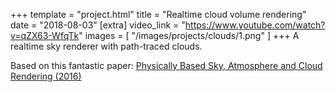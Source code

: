 +++
template = "project.html"
title = "Realtime cloud volume rendering"
date = "2018-08-03"
[extra]
video_link = "https://www.youtube.com/watch?v=qZX63-WfqTk"
images = [
    "/images/projects/clouds/1.png"
]
+++
A realtime sky renderer with path-traced clouds.

Based on this fantastic paper: <a href="https://media.contentapi.ea.com/content/dam/eacom/frostbite/files/s2016-pbs-frostbite-sky-clouds-new.pdf">Physically Based Sky, Atmosphere and Cloud Rendering (2016)</a>

<!-- more -->
